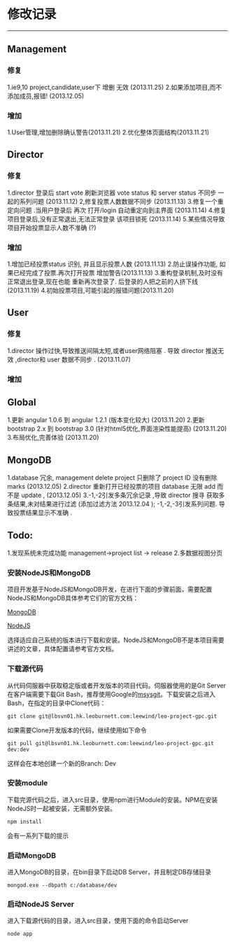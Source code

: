 # 修改记录
------------------
## Management

### 修复

1.ie9,10 project,candidate,user下 增删  无效 (2013.11.25)
2.如果添加项目,而不添加成员,报错! (2013.12.05)

### 增加

1.User管理,增加删除确认警告(2013.11.21)
2.优化整体页面结构(2013.11.21)

## Director

### 修复

1.director 登录后 start vote 刷新浏览器 vote status 和 server status 不同步 一起的系列问题 (2013.11.12)
2,修复投票人数数据不同步 (2013.11.13)
3.修复一个重定向问题 .当用户登录后 再次 打开/login 自动重定向到主界面 (2013.11.14)
4.修复项目登录后,没有正常退出,无法正常登录 该项目锁死 (2013.11.14)
5.某些情况导致 项目开始投票显示人数不准确 (?)

### 增加

1.增加已经投票status 识别, 并且显示投票人数 (2013.11.13)
2.防止误操作功能, 如果已经完成了投票.再次打开投票 增加警告(2013.11.13)
3.重构登录机制,及时没有正常退出登录,现在也能 重新再次登录了. 后登录的人把之前的人挤下线 (2013.11.19)
4.初始投票项目,可能引起的报错问题(2013.11.20)

## User

### 修复

1.director 操作过快,导致推送间隔太短,或者user网络阻塞 . 导致 director 推送无效 ,director和 user 数据不同步 . (2013.11.07)


### 增加


## Global

1.更新 angular 1.0.6 到 angular 1.2.1 (版本变化较大) (2013.11.20)
2.更新 bootstrap 2.x 到 bootstrap 3.0 (针对html5优化,界面渲染性能提高) (2013.11.20)
3.布局优化,完善体验 (2013.11.20)

## MongoDB

1.database 冗余, management delete project 只删除了 project ID 没有删除 marks (2013.12.05)
2.director 重新打开已经投票的项目  database 无限 add  而不是 update , (2013.12.05)
3.-1,-2引发多条冗余记录 ,导致 director 搜寻 获取多条结果,未对结果进行过滤  (添加过滤方法 2013.12.04 );
  -1,-2,-3引发系列问题. 导致投票结果显示不准确 .

## Todo:

1.发现系统未完成功能 management->project list -> release
2.多数据视图分页







### 安装NodeJS和MongoDB
项目开发基于NodeJS和MongoDB开发，在进行下面的步骤前面，需要配置NodeJS和MongoDB具体参考它们的官方文档：

[MongoDB](http://www.mongodb.org/)

[NodeJS](http://nodejs.org/)

选择适应自己系统的版本进行下载和安装。NodeJS和MongoDB不是本项目需要讲述的文章，具体配置请参考官方文档。


### 下载源代码
从代码伺服器中获取稳定版或者开发版本的项目代码。伺服器使用的是Git Server在客户端需要下载Git Bash，推荐使用Google的[msysgit](http://code.google.com/p/msysgit/)。下载安装之后进入Bash，在指定的目录中Clone代码：

    git clone git@lbsvn01.hk.leoburnett.com:leewind/leo-project-gpc.git

如果需要Clone开发版本的代码，继续使用如下命令

    git pull git@lbsvn01.hk.leoburnett.com:leewind/leo-project-gpc.git dev:dev

这样会在本地创建一个新的Branch: Dev

### 安装module
下载完源代码之后，进入src目录，使用npm进行Module的安装。NPM在安装NodeJS时一起被安装，无需额外安装。

    npm install

会有一系列下载的提示

### 启动MongoDB
进入MongoDB的目录，在bin目录下启动DB Server，并且制定DB存储目录

    mongod.exe --dbpath c:/database/dev

### 启动NodeJS Server
进入下载源代码的目录，进入src目录，使用下面的命令启动Server

    node app